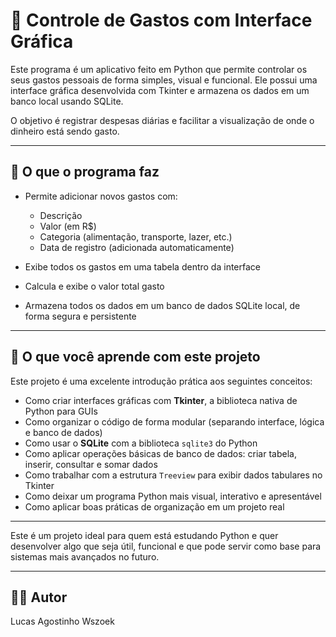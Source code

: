 # 💸 Controle de Gastos com Interface Gráfica

Este programa é um aplicativo feito em Python que permite controlar os seus gastos pessoais de forma simples, visual e funcional. Ele possui uma interface gráfica desenvolvida com Tkinter e armazena os dados em um banco local usando SQLite.

O objetivo é registrar despesas diárias e facilitar a visualização de onde o dinheiro está sendo gasto.

---

## 📌 O que o programa faz

- Permite adicionar novos gastos com:
  - Descrição
  - Valor (em R$)
  - Categoria (alimentação, transporte, lazer, etc.)
  - Data de registro (adicionada automaticamente)

- Exibe todos os gastos em uma tabela dentro da interface

- Calcula e exibe o valor total gasto

- Armazena todos os dados em um banco de dados SQLite local, de forma segura e persistente

---

## 📘 O que você aprende com este projeto

Este projeto é uma excelente introdução prática aos seguintes conceitos:

- Como criar interfaces gráficas com **Tkinter**, a biblioteca nativa de Python para GUIs
- Como organizar o código de forma modular (separando interface, lógica e banco de dados)
- Como usar o **SQLite** com a biblioteca `sqlite3` do Python
- Como aplicar operações básicas de banco de dados: criar tabela, inserir, consultar e somar dados
- Como trabalhar com a estrutura `Treeview` para exibir dados tabulares no Tkinter
- Como deixar um programa Python mais visual, interativo e apresentável
- Como aplicar boas práticas de organização em um projeto real

---

Este é um projeto ideal para quem está estudando Python e quer desenvolver algo que seja útil, funcional e que pode servir como base para sistemas mais avançados no futuro.

---

## 🧑‍💻 Autor
Lucas Agostinho Wszoek
